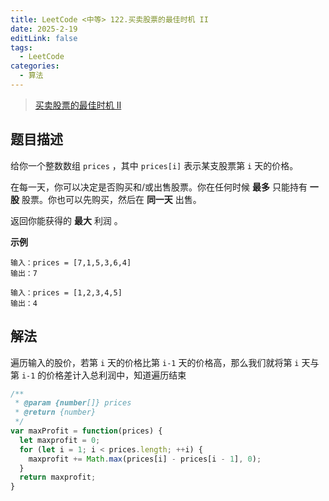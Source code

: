 ```yaml
---
title: LeetCode <中等> 122.买卖股票的最佳时机 II
date: 2025-2-19
editLink: false
tags:
  - LeetCode
categories:
  - 算法
---
```


> [买卖股票的最佳时机 II](https://leetcode.cn/problems/best-time-to-buy-and-sell-stock-ii/description/)

## 题目描述

给你一个整数数组 `prices` ，其中 `prices[i]` 表示某支股票第 `i` 天的价格。

在每一天，你可以决定是否购买和/或出售股票。你在任何时候 **最多** 只能持有 **一股** 股票。你也可以先购买，然后在 **同一天** 出售。

返回你能获得的 **最大** 利润 。

**示例**

```
输入：prices = [7,1,5,3,6,4]
输出：7

输入：prices = [1,2,3,4,5]
输出：4
```

## 解法

遍历输入的股价，若第 `i` 天的价格比第 `i-1` 天的价格高，那么我们就将第 `i` 天与第 `i-1` 的价格差计入总利润中，知道遍历结束

```js
/**
 * @param {number[]} prices
 * @return {number}
 */
var maxProfit = function(prices) {
  let maxprofit = 0;
  for (let i = 1; i < prices.length; ++i) {
    maxprofit += Math.max(prices[i] - prices[i - 1], 0);
  }
  return maxprofit;
}
```
